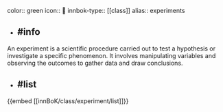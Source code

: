 color:: green
icon:: 🧪
innbok-type:: [[class]]
alias:: experiments

- ## #info 
An experiment is a scientific procedure carried out to test a hypothesis or investigate a specific phenomenon. It involves manipulating variables and observing the outcomes to gather data and draw conclusions.
- ## #list 
{{embed [[innBoK/class/experiment/list]]}}

